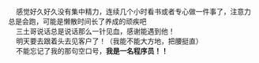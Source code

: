 &nbsp;&nbsp;&nbsp;&nbsp;感觉好久好久没有集中精力，连续几个小时看书或者专心做一件事了，注意力总是会跑，可能是懒散时间长了养成的顽疾吧<br/>
&nbsp;&nbsp;&nbsp;&nbsp;三土哥说话总是说话那么一针见血，感谢能遇到他！<br/>
&nbsp;&nbsp;&nbsp;&nbsp;明天要去跟着头去见客户了！（我能不能大方地，把腰挺直）<br/>
&nbsp;&nbsp;&nbsp;&nbsp;不能忘记了我的那句空口号，<b>我是一名程序员！！</b>
